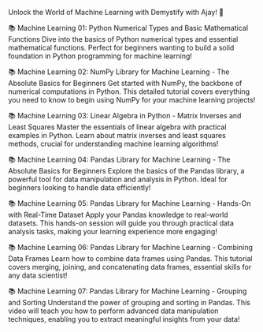 Unlock the World of Machine Learning with Demystify with Ajay! 🚀


📚 Machine Learning 01: Python Numerical Types and Basic Mathematical Functions
Dive into the basics of Python numerical types and essential mathematical functions. Perfect for beginners wanting to build a solid foundation in Python programming for machine learning!

📚 Machine Learning 02: NumPy Library for Machine Learning - The Absolute Basics for Beginners
Get started with NumPy, the backbone of numerical computations in Python. This detailed tutorial covers everything you need to know to begin using NumPy for your machine learning projects!

📚 Machine Learning 03: Linear Algebra in Python - Matrix Inverses and Least Squares
Master the essentials of linear algebra with practical examples in Python. Learn about matrix inverses and least squares methods, crucial for understanding machine learning algorithms!

📚 Machine Learning 04: Pandas Library for Machine Learning - The Absolute Basics for Beginners
Explore the basics of the Pandas library, a powerful tool for data manipulation and analysis in Python. Ideal for beginners looking to handle data efficiently!

📚 Machine Learning 05: Pandas Library for Machine Learning - Hands-On with Real-Time Dataset
Apply your Pandas knowledge to real-world datasets. This hands-on session will guide you through practical data analysis tasks, making your learning experience more engaging!

📚 Machine Learning 06: Pandas Library for Machine Learning - Combining Data Frames
Learn how to combine data frames using Pandas. This tutorial covers merging, joining, and concatenating data frames, essential skills for any data scientist!

📚 Machine Learning 07: Pandas Library for Machine Learning - Grouping and Sorting
Understand the power of grouping and sorting in Pandas. This video will teach you how to perform advanced data manipulation techniques, enabling you to extract meaningful insights from your data!
